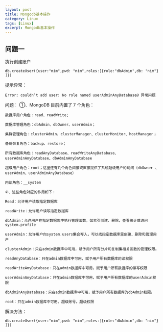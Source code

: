 ```yaml
---
layout: post
title: Mongodb基本操作
category: Linux
tags: [Linux]
excerpt: Mongodb基本操作
---
```


## 问题一 ##
执行创建账户

	db.createUser({user:"nim",pwd: "nim",roles:[{role:"dbAdmin",db: "nim"} ]})

提示异常：

	Error: couldn’t add user: No role named userAdminAnyDatabase@ 异常问题

问题：
	①、MongoDB 目前内置了 7 个角色：

	数据库用户角色：read、readWrite;

	数据库管理角色：dbAdmin、dbOwner、userAdmin；

	集群管理角色：clusterAdmin、clusterManager、clusterMonitor、hostManager；

	备份恢复角色：backup、restore；

	所有数据库角色：readAnyDatabase、readWriteAnyDatabase、userAdminAnyDatabase、dbAdminAnyDatabase

	超级用户角色：root；这里还有几个角色间接或直接提供了系统超级用户的访问（dbOwner 、userAdmin、userAdminAnyDatabase）

	内部角色：__system

	②、这些角色对应的作用如下：

	Read：允许用户读取指定数据库

	readWrite：允许用户读写指定数据库

	dbAdmin：允许用户在指定数据库中执行管理函数，如索引创建、删除，查看统计或访问system.profile

	userAdmin：允许用户向system.users集合写入，可以找指定数据库里创建、删除和管理用户

	clusterAdmin：只在admin数据库中可用，赋予用户所有分片和复制集相关函数的管理权限。

	readAnyDatabase：只在admin数据库中可用，赋予用户所有数据库的读权限

	readWriteAnyDatabase：只在admin数据库中可用，赋予用户所有数据库的读写权限

	userAdminAnyDatabase：只在admin数据库中可用，赋予用户所有数据库的userAdmin权限

	dbAdminAnyDatabase：只在admin数据库中可用，赋予用户所有数据库的dbAdmin权限。

	root：只在admin数据库中可用。超级账号，超级权限

解决方法：

	db.createUser({user:"nim",pwd: "nim",roles:[{role:"dbAdmin",db: "nim"} ]})



